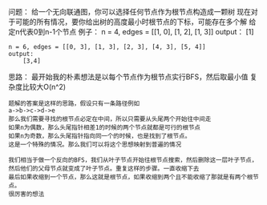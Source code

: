 问题：
    给一个无向联通图，你可以选择任何节点作为根节点构造成一颗树
    现在对于可能的所有情况，要你给出树的高度最小时根节点的下标，可能存在多个解
    给定n代表0到n-1个节点
    例子：
    n = 4, edges = [[1, 0], [1, 2], [1, 3]]
    output：
        [1]

    n = 6, edges = [[0, 3], [1, 3], [2, 3], [4, 3], [5, 4]]
    output:
        [3,4]


思路：
    最开始我的朴素想法是以每个节点作为根节点实行BFS，然后取最小值
    复杂度比较大O(n^2)

    题解的答案是这样的思路，假设只有一条路径例如
    a->b->c->d->e
    那么我们需要寻找的根节点必定在中间，所以只需要从头尾两个开始往中间走
    如果n为偶数，那么头尾指针相差1的时候的两个节点就都是可行的根节点
    如果n为奇数，那么头尾指针指向同一个的时候，也是找到了根节点。
    这是一个特殊的情况。那么我们可以将这个思想映射到普遍的情况
    
    我们相当于做一个反向的BFS，我们从叶子节点开始往根节点搜索，然后删除这一层叶子节点，然后他们的父母节点就变成了叶子节点。重复这样的步骤。一直收缩下去
    最后如果收缩到一个节点，那么这就是根节点，如果收缩到两个且不能收缩了那就是有两个根节点。
    很厉害的想法


